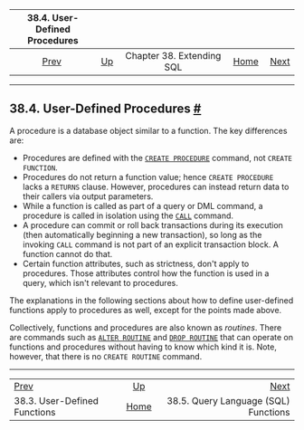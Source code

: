 <!--?xml version="1.0" encoding="UTF-8" standalone="no"?-->

|            38.4. User-Defined Procedures           |                                               |                           |                                                       |                                                                |
| :------------------------------------------------: | :-------------------------------------------- | :-----------------------: | ----------------------------------------------------: | -------------------------------------------------------------: |
| [Prev](xfunc.html "38.3. User-Defined Functions")  | [Up](extend.html "Chapter 38. Extending SQL") | Chapter 38. Extending SQL | [Home](index.html "PostgreSQL 17devel Documentation") |  [Next](xfunc-sql.html "38.5. Query Language (SQL) Functions") |

***

## 38.4. User-Defined Procedures [#](#XPROC)

A procedure is a database object similar to a function. The key differences are:

* Procedures are defined with the [`CREATE PROCEDURE`](sql-createprocedure.html "CREATE PROCEDURE") command, not `CREATE FUNCTION`.
* Procedures do not return a function value; hence `CREATE PROCEDURE` lacks a `RETURNS` clause. However, procedures can instead return data to their callers via output parameters.
* While a function is called as part of a query or DML command, a procedure is called in isolation using the [`CALL`](sql-call.html "CALL") command.
* A procedure can commit or roll back transactions during its execution (then automatically beginning a new transaction), so long as the invoking `CALL` command is not part of an explicit transaction block. A function cannot do that.
* Certain function attributes, such as strictness, don't apply to procedures. Those attributes control how the function is used in a query, which isn't relevant to procedures.

The explanations in the following sections about how to define user-defined functions apply to procedures as well, except for the points made above.

Collectively, functions and procedures are also known as *routines*. There are commands such as [`ALTER ROUTINE`](sql-alterroutine.html "ALTER ROUTINE") and [`DROP ROUTINE`](sql-droproutine.html "DROP ROUTINE") that can operate on functions and procedures without having to know which kind it is. Note, however, that there is no `CREATE ROUTINE` command.

***

|                                                    |                                                       |                                                                |
| :------------------------------------------------- | :---------------------------------------------------: | -------------------------------------------------------------: |
| [Prev](xfunc.html "38.3. User-Defined Functions")  |     [Up](extend.html "Chapter 38. Extending SQL")     |  [Next](xfunc-sql.html "38.5. Query Language (SQL) Functions") |
| 38.3. User-Defined Functions                       | [Home](index.html "PostgreSQL 17devel Documentation") |                           38.5. Query Language (SQL) Functions |
